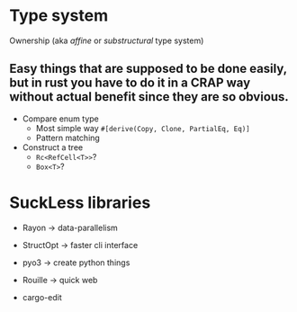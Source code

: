 # Type system

Ownership (aka _affine_ or _substructural_ type system)

## Easy things that are supposed to be done easily, but in rust you have to do it in a CRAP way without actual benefit since they are so obvious.

+ Compare enum type
  + Most simple way `#[derive(Copy, Clone, PartialEq, Eq)]`
  + Pattern matching
+ Construct a tree
  + `Rc<RefCell<T>>`?
  + `Box<T>`?

# SuckLess libraries
+ Rayon -> data-parallelism
+ StructOpt -> faster cli interface
+ pyo3 -> create python things

+ Rouille -> quick web

+ cargo-edit